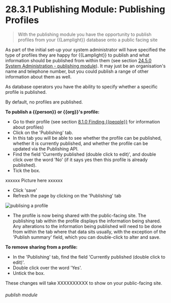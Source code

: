 # 28.3.1 Publishing Module: Publishing Profiles

> With the publishing module you have the opportunity to publish profiles from your {{Lamplight}} database onto a public facing site 

As part of the initial set-up your system administrator will have specified the type of profiles they are happy for {{Lamplight}} to publish and what information should be published from within them (see section [24.5.0  System Administration - publishing module](/help/index/p/24.5.0)). It may just be an organisation's name and telephone number, but you could publish a range of other information about them as well.

As database operators you have the ability to specify whether a specific profile is published.

By default, no profiles are published. 

**To publish a {{person}} or {{org}}'s profile:**

- Go to their profile (see section [8.1.0  Finding {{people}}](/help/index/p/8.1.0) for information about profiles) 
- Click on the 'Publishing' tab.  
- In this tab you will be able to see whether the profile can be published, whether it is currently published, and whether the profile can be updated via the Publishing API.
- Find the field 'Currently published (double click to edit)', and double click over the word 'No' (if it says yes then this profile is already published).
- Tick the box.

xxxxxx Picture here xxxxxx

- Click 'save'
- Refresh the page by clicking on the 'Publishing' tab

![publising a profile](213a.png)

- The profile is now being shared with the public-facing site. The publishing tab within the profile displays the information being shared. Any alterations to the information being published will need to be done from within the tab where that data sits usually, with the exception of the 'Publish summary' field, which you can double-click to alter and save.

**To remove sharing from a profile:**

- In the 'Publishing' tab, find the field 'Currently published (double click to edit)'.
- Double click over the word 'Yes'.
- Untick the box.

These changes will take XXXXXXXXXX to show on your public-facing site. 

###### publish module

